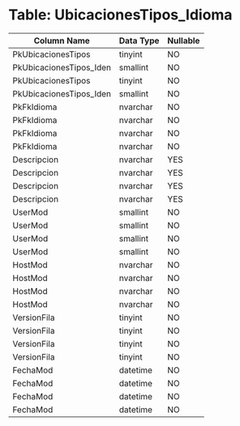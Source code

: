 # Table: UbicacionesTipos_Idioma

| Column Name | Data Type | Nullable |
|-------------|-----------|----------|
| PkUbicacionesTipos | tinyint | NO |
| PkUbicacionesTipos_Iden | smallint | NO |
| PkUbicacionesTipos | tinyint | NO |
| PkUbicacionesTipos_Iden | smallint | NO |
| PkFkIdioma | nvarchar | NO |
| PkFkIdioma | nvarchar | NO |
| PkFkIdioma | nvarchar | NO |
| PkFkIdioma | nvarchar | NO |
| Descripcion | nvarchar | YES |
| Descripcion | nvarchar | YES |
| Descripcion | nvarchar | YES |
| Descripcion | nvarchar | YES |
| UserMod | smallint | NO |
| UserMod | smallint | NO |
| UserMod | smallint | NO |
| UserMod | smallint | NO |
| HostMod | nvarchar | NO |
| HostMod | nvarchar | NO |
| HostMod | nvarchar | NO |
| HostMod | nvarchar | NO |
| VersionFila | tinyint | NO |
| VersionFila | tinyint | NO |
| VersionFila | tinyint | NO |
| VersionFila | tinyint | NO |
| FechaMod | datetime | NO |
| FechaMod | datetime | NO |
| FechaMod | datetime | NO |
| FechaMod | datetime | NO |
